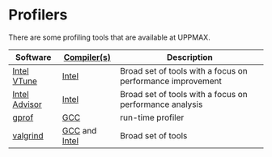 # Profilers

There are some profiling tools that are available at UPPMAX.

Software                         |[Compiler(s)](compilers.md)      |Description
---------------------------------|---------------------------------|-----------------------------
[Intel VTune](intel_vtune.md)    |[Intel](icc.md)                  |Broad set of tools with a focus on performance improvement
[Intel Advisor](intel_advisor.md)|[Intel](icc.md)                  |Broad set of tools with a focus on performance analysis
[gprof](gprof.md)                |[GCC](gcc.md)                    |run-time profiler
[valgrind](valgrind.md)          |[GCC](gcc.md) and [Intel](icc.md)|Broad set of tools
